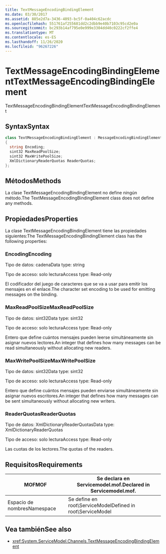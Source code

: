 ```yaml
---
title: TextMessageEncodingBindingElement
ms.date: 03/30/2017
ms.assetid: 885e2d7a-3436-4093-bc5f-0a404c62acdc
ms.openlocfilehash: 551761af255681dd2c2dbb9e40b7103c95cd2e0a
ms.sourcegitcommit: bc293b14af795e0e999e3304dd40c0222cf2ffe4
ms.translationtype: MT
ms.contentlocale: es-ES
ms.lasthandoff: 11/26/2020
ms.locfileid: "96267226"
---
```

# <a name="textmessageencodingbindingelement"></a><span data-ttu-id="3aeaf-102">TextMessageEncodingBindingElement</span><span class="sxs-lookup"><span data-stu-id="3aeaf-102">TextMessageEncodingBindingElement</span></span>

<span data-ttu-id="3aeaf-103">TextMessageEncodingBindingElement</span><span class="sxs-lookup"><span data-stu-id="3aeaf-103">TextMessageEncodingBindingElement</span></span>  
  
## <a name="syntax"></a><span data-ttu-id="3aeaf-104">Syntax</span><span class="sxs-lookup"><span data-stu-id="3aeaf-104">Syntax</span></span>  
  
```csharp
class TextMessageEncodingBindingElement : MessageEncodingBindingElement  
{  
  string Encoding;  
  sint32 MaxReadPoolSize;  
  sint32 MaxWritePoolSize;  
  XmlDictionaryReaderQuotas ReaderQuotas;  
};  
```  
  
## <a name="methods"></a><span data-ttu-id="3aeaf-105">Métodos</span><span class="sxs-lookup"><span data-stu-id="3aeaf-105">Methods</span></span>  

 <span data-ttu-id="3aeaf-106">La clase TextMessageEncodingBindingElement no define ningún método.</span><span class="sxs-lookup"><span data-stu-id="3aeaf-106">The TextMessageEncodingBindingElement class does not define any methods.</span></span>  
  
## <a name="properties"></a><span data-ttu-id="3aeaf-107">Propiedades</span><span class="sxs-lookup"><span data-stu-id="3aeaf-107">Properties</span></span>  

 <span data-ttu-id="3aeaf-108">La clase TextMessageEncodingBindingElement tiene las propiedades siguientes:</span><span class="sxs-lookup"><span data-stu-id="3aeaf-108">The TextMessageEncodingBindingElement class has the following properties:</span></span>  
  
### <a name="encoding"></a><span data-ttu-id="3aeaf-109">Encoding</span><span class="sxs-lookup"><span data-stu-id="3aeaf-109">Encoding</span></span>  

 <span data-ttu-id="3aeaf-110">Tipo de datos: cadena</span><span class="sxs-lookup"><span data-stu-id="3aeaf-110">Data type: string</span></span>  
  
 <span data-ttu-id="3aeaf-111">Tipo de acceso: solo lectura</span><span class="sxs-lookup"><span data-stu-id="3aeaf-111">Access type: Read-only</span></span>  
  
 <span data-ttu-id="3aeaf-112">El codificador del juego de caracteres que se va a usar para emitir los mensajes en el enlace.</span><span class="sxs-lookup"><span data-stu-id="3aeaf-112">The character set encoding to be used for emitting messages on the binding.</span></span>  
  
### <a name="maxreadpoolsize"></a><span data-ttu-id="3aeaf-113">MaxReadPoolSize</span><span class="sxs-lookup"><span data-stu-id="3aeaf-113">MaxReadPoolSize</span></span>  

 <span data-ttu-id="3aeaf-114">Tipo de datos: sint32</span><span class="sxs-lookup"><span data-stu-id="3aeaf-114">Data type: sint32</span></span>  
  
 <span data-ttu-id="3aeaf-115">Tipo de acceso: solo lectura</span><span class="sxs-lookup"><span data-stu-id="3aeaf-115">Access type: Read-only</span></span>  
  
 <span data-ttu-id="3aeaf-116">Entero que define cuántos mensajes pueden leerse simultáneamente sin asignar nuevos lectores.</span><span class="sxs-lookup"><span data-stu-id="3aeaf-116">An integer that defines how many messages can be read simultaneously without allocating new readers.</span></span>  
  
### <a name="maxwritepoolsize"></a><span data-ttu-id="3aeaf-117">MaxWritePoolSize</span><span class="sxs-lookup"><span data-stu-id="3aeaf-117">MaxWritePoolSize</span></span>  

 <span data-ttu-id="3aeaf-118">Tipo de datos: sint32</span><span class="sxs-lookup"><span data-stu-id="3aeaf-118">Data type: sint32</span></span>  
  
 <span data-ttu-id="3aeaf-119">Tipo de acceso: solo lectura</span><span class="sxs-lookup"><span data-stu-id="3aeaf-119">Access type: Read-only</span></span>  
  
 <span data-ttu-id="3aeaf-120">Entero que define cuántos mensajes pueden enviarse simultáneamente sin asignar nuevos escritores.</span><span class="sxs-lookup"><span data-stu-id="3aeaf-120">An integer that defines how many messages can be sent simultaneously without allocating new writers.</span></span>  
  
### <a name="readerquotas"></a><span data-ttu-id="3aeaf-121">ReaderQuotas</span><span class="sxs-lookup"><span data-stu-id="3aeaf-121">ReaderQuotas</span></span>  

 <span data-ttu-id="3aeaf-122">Tipo de datos: XmlDictionaryReaderQuotas</span><span class="sxs-lookup"><span data-stu-id="3aeaf-122">Data type: XmlDictionaryReaderQuotas</span></span>  
  
 <span data-ttu-id="3aeaf-123">Tipo de acceso: solo lectura</span><span class="sxs-lookup"><span data-stu-id="3aeaf-123">Access type: Read-only</span></span>  
  
 <span data-ttu-id="3aeaf-124">Las cuotas de los lectores.</span><span class="sxs-lookup"><span data-stu-id="3aeaf-124">The quotas of the readers.</span></span>  
  
## <a name="requirements"></a><span data-ttu-id="3aeaf-125">Requisitos</span><span class="sxs-lookup"><span data-stu-id="3aeaf-125">Requirements</span></span>  
  
|<span data-ttu-id="3aeaf-126">MOF</span><span class="sxs-lookup"><span data-stu-id="3aeaf-126">MOF</span></span>|<span data-ttu-id="3aeaf-127">Se declara en Servicemodel.mof.</span><span class="sxs-lookup"><span data-stu-id="3aeaf-127">Declared in Servicemodel.mof.</span></span>|  
|---------|-----------------------------------|  
|<span data-ttu-id="3aeaf-128">Espacio de nombres</span><span class="sxs-lookup"><span data-stu-id="3aeaf-128">Namespace</span></span>|<span data-ttu-id="3aeaf-129">Se define en root\ServiceModel</span><span class="sxs-lookup"><span data-stu-id="3aeaf-129">Defined in root\ServiceModel</span></span>|  
  
## <a name="see-also"></a><span data-ttu-id="3aeaf-130">Vea también</span><span class="sxs-lookup"><span data-stu-id="3aeaf-130">See also</span></span>

- <xref:System.ServiceModel.Channels.TextMessageEncodingBindingElement>
